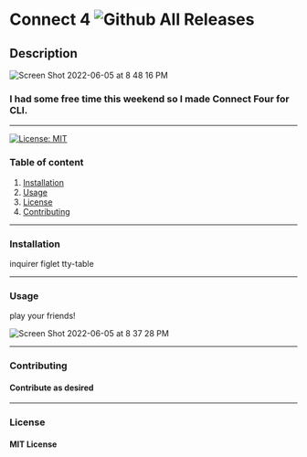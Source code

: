 # Connect 4   ![Github All Releases](https://img.shields.io/github/contributors/nsando84/connect4)



## **Description**

![Screen Shot 2022-06-05 at 8 48 16 PM](https://user-images.githubusercontent.com/67135603/172081390-b5e7bd93-32f1-4a03-839f-b132c1e01a38.png)


### I had some free time this weekend so I made Connect Four for CLI.

---

[![License: MIT](https://img.shields.io/badge/License-MIT-yellow.svg)](https://opensource.org/licenses/MIT)

### Table of content
1. [Installation](#installation)
2. [Usage](#usage)
3. [License](#license)
4. [Contributing](#contributing)

---

### **Installation**

inquirer
figlet
tty-table

---

### **Usage**

play your friends!

![Screen Shot 2022-06-05 at 8 37 28 PM](https://user-images.githubusercontent.com/67135603/172080721-fe1163ef-c169-4c11-a1fd-50b50d89b6be.png)


---

### **Contributing**

#### Contribute as desired

---

### **License**

#### MIT License


